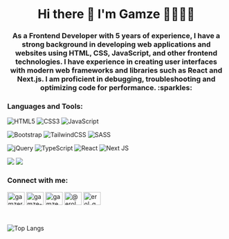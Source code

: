 <h1 align="center">Hi there 👋 I'm Gamze 👩🏻✌🏻</h1>
<h3 align="center">As a Frontend Developer with 5 years of experience, I have a strong background in developing web applications and websites using HTML, CSS, JavaScript, and other frontend technologies. I have experience in creating user interfaces with modern web frameworks and libraries such as React and Next.js. I am proficient in debugging, troubleshooting and optimizing code for performance. :sparkles:	</h3>

<h3 align="left">Languages and Tools:</h3>

![HTML5](https://img.shields.io/badge/html5-%23E34F26.svg?style=for-the-badge&logo=html5&logoColor=white) ![CSS3](https://img.shields.io/badge/css3-%231572B6.svg?style=for-the-badge&logo=css3&logoColor=white) ![JavaScript](https://img.shields.io/badge/javascript-%23323330.svg?style=for-the-badge&logo=javascript&logoColor=%23F7DF1E)

![Bootstrap](https://img.shields.io/badge/bootstrap-%238511FA.svg?style=for-the-badge&logo=bootstrap&logoColor=white) ![TailwindCSS](https://img.shields.io/badge/tailwindcss-%2338B2AC.svg?style=for-the-badge&logo=tailwind-css&logoColor=white) ![SASS](https://img.shields.io/badge/SASS-hotpink.svg?style=for-the-badge&logo=SASS&logoColor=white) 

![jQuery](https://img.shields.io/badge/jquery-%230769AD.svg?style=for-the-badge&logo=jquery&logoColor=white) ![TypeScript](https://img.shields.io/badge/typescript-%23007ACC.svg?style=for-the-badge&logo=typescript&logoColor=white) ![React](https://img.shields.io/badge/react-%2320232a.svg?style=for-the-badge&logo=react&logoColor=%2361DAFB) ![Next JS](https://img.shields.io/badge/Next-black?style=for-the-badge&logo=next.js&logoColor=white)

<div>
 <img src="https://img.shields.io/badge/npm-CB3837?style=for-the-badge&logo=npm&logoColor=white" /> <img src="https://img.shields.io/badge/Git-F05032?style=for-the-badge&logo=git&logoColor=white" />
</div>


<h3 align="left">Connect with me:</h3>
<p align="left">
<a href="https://dev.to/gamzerol" target="blank"><img align="center" src="https://cdn.jsdelivr.net/npm/simple-icons@3.0.1/icons/dev-dot-to.svg" alt="gamzerol" height="30" width="40" /></a>
<a href="https://linkedin.com/in/gamze-erol" target="blank"><img align="center" src="https://raw.githubusercontent.com/rahuldkjain/github-profile-readme-generator/master/src/images/icons/Social/linked-in-alt.svg" alt="gamze-erol" height="30" width="40" /></a>
<a href="https://instagram.com/gamzeerol_" target="blank"><img align="center" src="https://raw.githubusercontent.com/rahuldkjain/github-profile-readme-generator/master/src/images/icons/Social/instagram.svg" alt="gamzeerol_" height="30" width="40" /></a>
<a href="https://medium.com/@erol.gmze" target="blank"><img align="center" src="https://raw.githubusercontent.com/rahuldkjain/github-profile-readme-generator/master/src/images/icons/Social/medium.svg" alt="@erol.gmze" height="30" width="40" /></a>
<a href="https://www.hackerrank.com/erol_gmze" target="blank"><img align="center" src="https://raw.githubusercontent.com/rahuldkjain/github-profile-readme-generator/master/src/images/icons/Social/hackerrank.svg" alt="erol_gmze" height="30" width="40" /></a>
</p>
<br>

![Top Langs](https://github-readme-stats.vercel.app/api/top-langs/?username=gamzerol&layout=compact)

